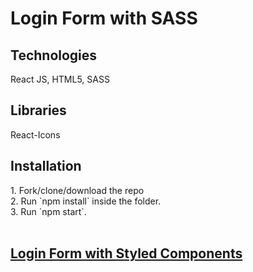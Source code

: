 <h1>Login Form with SASS</h1>

<h2>Technologies</h2>
React JS, HTML5, SASS 
<h2>Libraries</h2>
React-Icons
<h2>Installation</h2>
1. Fork/clone/download the repo <br/> 
2. Run `npm install` inside the folder.<br/> 
3. Run `npm start`.<br/> 
<br/> 
<a href="https://yordankrushkov.github.io/login-form-style-components/"><h2>Login Form with Styled Components</h2></a>